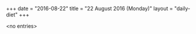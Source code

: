 +++
date = "2016-08-22"
title = "22 August 2016 (Monday)"
layout = "daily-diet"
+++


\<no entries\>
